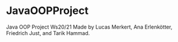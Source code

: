 # JavaOOPProject
Java OOP Project Ws20/21
Made by Lucas Merkert, Ana Erlenkötter, Friedrich Just, and Tarik Hammad.
